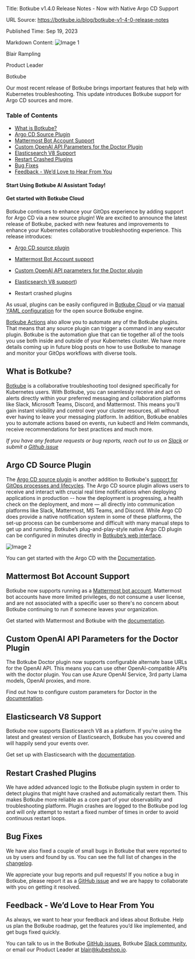 Title: Botkube v1.4.0 Release Notes - Now with Native Argo CD Support

URL Source: https://botkube.io/blog/botkube-v1-4-0-release-notes

Published Time: Sep 19, 2023

Markdown Content:
![Image 1](https://assets-global.website-files.com/634fabb21508d6c9db9bc46f/636df3edbf5389368f6bef9c_cYbM1beBC5tQnSPVfaXCg_W9tkHugByZV2TOleN6pTw.jpeg)

Blair Rampling

Product Leader

Botkube

Our most recent release of Botkube brings important features that help with Kubernetes troubleshooting. This update introduces Botkube support for Argo CD sources and more.

### Table of Contents

*   [What is Botkube?](#what-is-botkube-)
*   [Argo CD Source Plugin](#argo-cd-source-plugin)
*   [Mattermost Bot Account Support](#mattermost-bot-account-support)
*   [Custom OpenAI API Parameters for the Doctor Plugin](#custom-openai-api-parameters-for-the-doctor-plugin)
*   [Elasticsearch V8 Support](#elasticsearch-v8-support)
*   [Restart Crashed Plugins](#restart-crashed-plugins)
*   [Bug Fixes](#bug-fixes)
*   [Feedback - We’d Love to Hear From You](#feedback-we-d-love-to-hear-from-you)

#### Start Using Botkube AI Assistant Today!

#### Get started with Botkube Cloud

Botkube continues to enhance your GitOps experience by adding support for Argo CD via a new source plugin! We are excited to announce the latest release of Botkube, packed with new features and improvements to enhance your Kubernetes collaborative troubleshooting experience. This release introduces:

*   [Argo CD source plugin](https://docs.botkube.io/configuration/source/argocd)
    
*   [Mattermost Bot Account support](https://docs.botkube.io/installation/mattermost/self-hosted)
    
*   [Custom OpenAI API parameters for the Doctor plugin](https://docs.botkube.io/configuration/executor/doctor)
    
*   [Elasticsearch V8 support](https://docs.botkube.io/installation/elasticsearch/self-hosted))
    
*   Restart crashed plugins
    

As usual, plugins can be easily configured in [Botkube Cloud](https://app.botkube.io/) or via [manual YAML configuration](https://docs.botkube.io/configuration/) for the open source Botkube engine.

[Botkube Actions](https://docs.botkube.io/configuration/action) also allow you to automate any of the Botkube plugins. That means that any source plugin can trigger a command in any executor plugin. Botkube is the automation glue that can tie together all of the tools you use both inside and outside of your Kubernetes cluster. We have more details coming up in future blog posts on how to use Botkube to manage and monitor your GitOps workflows with diverse tools.

What is Botkube?
----------------

[Botkube](http://app.botkube.io/) is a collaborative troubleshooting tool designed specifically for Kubernetes users. With Botkube, you can seamlessly receive and act on alerts directly within your preferred messaging and collaboration platforms like Slack, Microsoft Teams, Discord, and Mattermost. This means you'll gain instant visibility and control over your cluster resources, all without ever having to leave your messaging platform. In addition, Botkube enables you to automate actions based on events, run kubectl and Helm commands, receive recommendations for best practices and much more.

_If you have any feature requests or bug reports, reach out to us on [Slack](http://join.botkube.io/) or submit a [Github issue](https://github.com/kubeshop/botkube/issues)_

Argo CD Source Plugin
---------------------

The [Argo CD source plugin](https://docs.botkube.io/configuration/source/argocd) is another addition to Botkube's [support for GitOps processes and lifecycles](https://botkube.io/blog/enhancing-gitops-workflows-with-botkube). The Argo CD source plugin allows users to receive and interact with crucial real time notifications when deploying applications in production -- how the deployment is progressing, a health check on the deployment, and more — all directly into communication platforms like Slack, Mattermost, MS Teams, and Discord. While Argo CD does provide a native notification system in some of these platforms, the set-up process can be cumbersome and difficult with many manual steps to get up and running. Botkube’s plug-and-play-style native Argo CD plugin can be configured in minutes directly in [Botkube’s web interface](http://app.botkube.io/).

![Image 2](https://assets-global.website-files.com/634fabb21508d6c9db9bc46f/6509a59c63441b36226ea80d_argocd-events-e6eabb1f581e9822020d55461539bfcd.png)

You can get started with the Argo CD with the [Documentation](https://docs.botkube.io/configuration/source/argocd).

Mattermost Bot Account Support
------------------------------

Botkube now supports running as a [Mattermost bot account](https://developers.mattermost.com/integrate/reference/bot-accounts/). Mattermost bot accounts have more limited privileges, do not consume a user license, and are not associated with a specific user so there's no concern about Botkube continuing to run if someone leaves your organization.

Get started with Mattermost and Botkube with the [documentation](https://docs.botkube.io/installation/mattermost/self-hosted).

Custom OpenAI API Parameters for the Doctor Plugin
--------------------------------------------------

The Botkube Doctor plugin now supports configurable alternate base URLs for the OpenAI API. This means you can use other OpenAI-compatible APIs with the doctor plugin. You can use Azure OpenAI Service, 3rd party Llama models, OpenAI proxies, and more.

Find out how to configure custom parameters for Doctor in the [documentation](https://docs.botkube.io/configuration/executor/doctor).

Elasticsearch V8 Support
------------------------

Botkube now supports Elasticsearch V8 as a platform. If you're using the latest and greatest version of Elasticsearch, Botkube has you covered and will happily send your events over.

Get set up with Elasticsearch with the [documentation](https://docs.botkube.io/installation/elasticsearch/self-hosted).

Restart Crashed Plugins
-----------------------

We have added advanced logic to the Botkube plugin system in order to detect plugins that might have crashed and automatically restart them. This makes Botkube more reliable as a core part of your observability and troubleshooting platform. Plugin crashes are logged to the Botkube pod log and will only attempt to restart a fixed number of times in order to avoid continuous restart loops.

Bug Fixes
---------

We have also fixed a couple of small bugs in Botkube that were reported to us by users and found by us. You can see the full list of changes in the [changelog](https://github.com/kubeshop/botkube/releases/tag/v1.4.0).

We appreciate your bug reports and pull requests! If you notice a bug in Botkube, please report it as a [GitHub issue](https://github.com/kubeshop/botkube/issues) and we are happy to collaborate with you on getting it resolved.

Feedback - We’d Love to Hear From You
-------------------------------------

As always, we want to hear your feedback and ideas about Botkube. Help us plan the Botkube roadmap, get the features you’d like implemented, and get bugs fixed quickly.

You can talk to us in the Botkube [GitHub issues](https://github.com/kubeshop/botkube/issues), Botkube [Slack community](https://join.botkube.io/), or email our Product Leader at [blair@kubeshop.io](mailto:blair@kubeshop.io).
